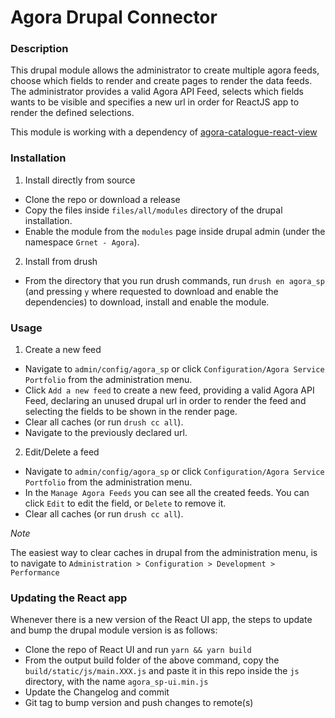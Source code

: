 # Agora Drupal Connector

### Description


This drupal module allows the administrator to create multiple agora feeds, choose which fields to render and create pages to render the data feeds. The administrator provides a valid Agora API Feed, selects which fields wants to be visible and specifies a new url in order for ReactJS app to render the defined selections.

This module is working with a dependency of [agora-catalogue-react-view](https://github.com/grnet/agora-catalogue-react-view)

### Installation

1) Install directly from source

  - Clone the repo or download a release
  - Copy the files inside `files/all/modules` directory of the drupal installation.
  - Enable the module from the `modules` page inside drupal admin (under the namespace `Grnet - Agora`).

2) Install from drush
  - From the directory that you run drush commands, run `drush en agora_sp` (and pressing `y` where requested to download and enable the dependencies) to download, install and enable the module.

### Usage

1) Create a new feed

  - Navigate to `admin/config/agora_sp` or click `Configuration/Agora Service Portfolio` from the administration menu.
  - Click `Add a new feed` to create a new feed, providing a valid Agora API Feed, declaring an unused drupal url in order to render the feed  and selecting the fields to be shown in the render page.
  - Clear all caches (or run `drush cc all`).
  - Navigate to the previously declared url.

2) Edit/Delete a feed
  - Navigate to `admin/config/agora_sp` or click `Configuration/Agora Service Portfolio` from the administration menu.
  - In the `Manage Agora Feeds` you can see all the created feeds. You can click `Edit` to edit the field, or `Delete` to remove it.
  - Clear all caches (or run `drush cc all`).

*Note*

The easiest way to clear caches in drupal from the administration menu, is to navigate to `Administration > Configuration > Development > Performance`

### Updating the React app

Whenever there is a new version of the React UI app, the steps to update and bump the drupal module version is as follows:

  - Clone the repo of React UI and run `yarn && yarn build`
  - From the output build folder of the above command, copy the `build/static/js/main.XXX.js` and paste it in this repo inside the `js` directory, with the name `agora_sp-ui.min.js`
  - Update the Changelog and commit
  - Git tag to bump version and push changes to remote(s)

